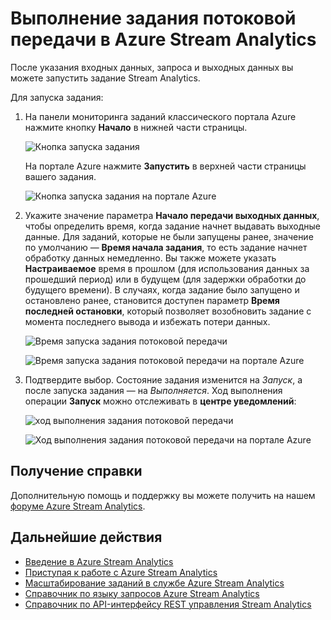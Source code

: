 <properties 
	pageTitle="Запуск заданий потоковой передачи в Stream Analytics | Microsoft Azure" 
	description="Выполнение задания потоковой передачи в Azure Stream Analytics | сегмент схемы обучения."
    keywords="задания потоковой передачи"
	documentationCenter=""
	services="stream-analytics"
	authors="jeffstokes72" 
	manager="jhubbard" 
	editor="cgronlun"/>

<tags 
	ms.service="stream-analytics" 
	ms.devlang="na" 
	ms.topic="article" 
	ms.tgt_pltfrm="na" 
	ms.workload="data-services" 
	ms.date="07/27/2016" 
	ms.author="jeffstok"/>

# Выполнение задания потоковой передачи в Azure Stream Analytics

После указания входных данных, запроса и выходных данных вы можете запустить задание Stream Analytics.

Для запуска задания:

1.	На панели мониторинга заданий классического портала Azure нажмите кнопку **Начало** в нижней части страницы.

    ![Кнопка запуска задания](./media/stream-analytics-run-a-job/1-stream-analytics-run-a-job.png)

    На портале Azure нажмите **Запустить** в верхней части страницы вашего задания.

    ![Кнопка запуска задания на портале Azure](./media/stream-analytics-run-a-job/4-stream-analytics-run-a-job.png)

2.	Укажите значение параметра **Начало передачи выходных данных**, чтобы определить время, когда задание начнет выдавать выходные данные. Для заданий, которые не были запущены ранее, значение по умолчанию — **Время начала задания**, то есть задание начнет обработку данных немедленно. Вы также можете указать **Настраиваемое** время в прошлом (для использования данных за прошедший период) или в будущем (для задержки обработки до будущего времени). В случаях, когда задание было запущено и остановлено ранее, становится доступен параметр **Время последней остановки**, который позволяет возобновить задание с момента последнего вывода и избежать потери данных.

    ![Время запуска задания потоковой передачи](./media/stream-analytics-run-a-job/2-stream-analytics-run-a-job.png)

    ![Время запуска задания потоковой передачи на портале Azure](./media/stream-analytics-run-a-job/5-stream-analytics-run-a-job.png)

3.	Подтвердите выбор. Состояние задания изменится на *Запуск*, а после запуска задания — на *Выполняется*. Ход выполнения операции **Запуск** можно отслеживать в **центре уведомлений**:

    ![ход выполнения задания потоковой передачи](./media/stream-analytics-run-a-job/3-stream-analytics-run-a-job.png)

    ![Ход выполнения задания потоковой передачи на портале Azure](./media/stream-analytics-run-a-job/6-stream-analytics-run-a-job.png)

## Получение справки
Дополнительную помощь и поддержку вы можете получить на нашем [форуме Azure Stream Analytics](https://social.msdn.microsoft.com/Forums/ru-RU/home?forum=AzureStreamAnalytics).

## Дальнейшие действия

- [Введение в Azure Stream Analytics](stream-analytics-introduction.md)
- [Приступая к работе с Azure Stream Analytics](stream-analytics-get-started.md)
- [Масштабирование заданий в службе Azure Stream Analytics](stream-analytics-scale-jobs.md)
- [Справочник по языку запросов Azure Stream Analytics](https://msdn.microsoft.com/library/azure/dn834998.aspx)
- [Справочник по API-интерфейсу REST управления Stream Analytics](https://msdn.microsoft.com/library/azure/dn835031.aspx)

<!---HONumber=AcomDC_0921_2016-->